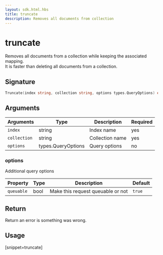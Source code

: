 ```yaml
---
layout: sdk.html.hbs
title: truncate
description: Removes all documents from collection
---
```


# truncate

Removes all documents from a collection while keeping the associated mapping.  
It is faster than deleting all documents from a collection.

## Signature

```go
Truncate(index string, collection string, options types.QueryOptions) error
```

## Arguments

| Arguments    | Type    | Description | Required
|--------------|---------|-------------|----------
| ``index`` | string | Index name    | yes  |
| ``collection`` | string | Collection name    | yes  |
| ``options`` | types.QueryOptions | Query options    | no  |

### **options**

Additional query options

| Property   | Type    | Description                       | Default |
| ---------- | ------- | --------------------------------- | ------- |
| `queuable` | bool | Make this request queuable or not | `true`  |

## Return

Return an error is something was wrong.

## Usage

[snippet=truncate]
